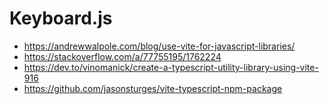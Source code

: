# Keyboard.js

- <https://andrewwalpole.com/blog/use-vite-for-javascript-libraries/>
- <https://stackoverflow.com/a/77755195/1762224>
- <https://dev.to/vinomanick/create-a-typescript-utility-library-using-vite-916>
- <https://github.com/jasonsturges/vite-typescript-npm-package>
